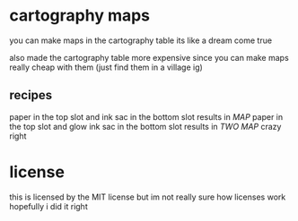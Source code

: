 # cartography maps

you can make maps in the cartography table
its like a dream come true

also made the cartography table more expensive since you can make maps really cheap with them (just find them in a village ig)

## recipes
paper in the top slot and ink sac in the bottom slot results in *MAP*
paper in the top slot and glow ink sac in the bottom slot results in *TWO MAP*
crazy right

# license
this is licensed by the MIT license but im not really sure how licenses work hopefully i did it right
